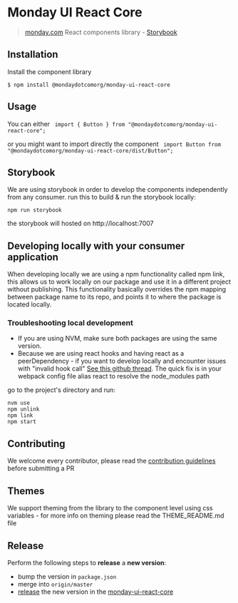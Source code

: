 # Monday UI React Core
>[monday.com](monday.com) React components library - [Storybook](style.monday.beer)

## Installation
Install the component library
```
$ npm install @mondaydotcomorg/monday-ui-react-core
```

## Usage
You can either ` import { Button } from "@mondaydotcomorg/monday-ui-react-core";`

or you might want to import directly the component ` import Button from "@mondaydotcomorg/monday-ui-react-core/dist/Button";`   

## Storybook
We are using storybook in order to develop the components independently from any consumer.
run this to build & run the storybook locally:
```
npm run storybook
```
the storybook will hosted on http://localhost:7007


## Developing locally with your consumer application
When developing locally we are using a npm functionality called npm link, this allows us to 
work locally on our package and use it in a different project without publishing.
This functionality basically overrides the npm mapping between package name to its repo, and points it to where the package is located locally.

### Troubleshooting local development
* If you are using NVM, make sure both packages are using the same version.
* Because we are using react hooks and having react as a peerDependency - if you want to develop locally and encounter issues with "invalid hook call" [See this github thread](https://github.com/facebook/react/issues/13991). The quick fix is in your webpack config file alias react to resolve the node_modules path


  
go to the project's directory and run:
```
nvm use
npm unlink
npm link
npm start
```

## Contributing
We welcome every contributor, please read the [contribution guidelines](CONTRIBUTING.md) before submitting a PR 

## Themes
We support theming from the library to the component level using css variables - for more info on theming please read the THEME_README.md file

## Release
Perform the following steps to **release** a **new version**:
* bump the version in `package.json`
* merge into `origin/master`
* [release](https://docs.github.com/en/free-pro-team@latest/github/administering-a-repository/managing-releases-in-a-repository) the new version in the [monday-ui-react-core
](https://github.com/DaPulse/monday-ui-react-core)
